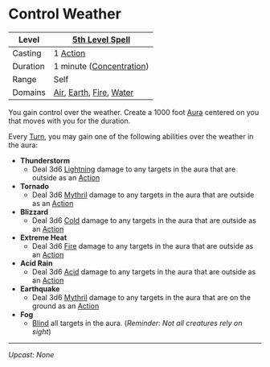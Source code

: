 # Control Weather

| Level    | [5th Level Spell](5th%20Level%20Spells.md)                                                                                                                               |
| -------- | ------------------------------------------------------------------------------------------------------------------------------------------------------------------------ |
| Casting  | 1 [Action](../../../../Game%20Procedures/Core%20Procedures/Action.md)                                                                                                                      |
| Duration | 1 minute ([Concentration](../../../Spellcasting/Concentration.md))                                                                                                       |
| Range    | Self                                                                                                                                                                     |
| Domains  | [Air](../../Spell%20Domains/Air.md), [Earth](../../Spell%20Domains/Earth.md), [Fire](../../Spell%20Domains/Fire.md), [Water](../../Spell%20Domains/Water.md) |

You gain control over the weather. Create a 1000 foot [Aura](../../Areas%20of%20Effect/Aura.md) centered on you that moves with you for the duration.

Every [Turn](../../../../Game%20Procedures/Core%20Procedures/Turn.md), you may gain one of the following abilities over the weather in the aura:

- **Thunderstorm**
	- Deal 3d6 [Lightning](../../../../Game%20Procedures/Combat/Damage%20Types/Lightning.md) damage to any targets in the aura that are outside as an [Action](../../../../Game%20Procedures/Core%20Procedures/Action.md)
- **Tornado**
	- Deal 3d6 [Mythril](../../../Mythril.md) damage to any targets in the aura that are outside as an [Action](../../../../Game%20Procedures/Core%20Procedures/Action.md)
- **Blizzard**
	- Deal 3d6 [Cold](../../../../Game%20Procedures/Combat/Damage%20Types/Cold.md) damage to any targets in the aura that are outside as an [Action](../../../../Game%20Procedures/Core%20Procedures/Action.md)
- **Extreme Heat**
	- Deal 3d6 [Fire](../../Spell%20Domains/Fire.md) damage to any targets in the aura that are outside as an [Action](../../../../Game%20Procedures/Core%20Procedures/Action.md)
- **Acid Rain**
	- Deal 3d6 [Acid](../../../../Game%20Procedures/Combat/Damage%20Types/Acid.md) damage to any targets in the aura that are outside as an [Action](../../../../Game%20Procedures/Core%20Procedures/Action.md)
- **Earthquake**
	- Deal 3d6 [Mythril](../../../Mythril.md) damage to any targets in the aura that are on the ground as an [Action](../../../../Game%20Procedures/Core%20Procedures/Action.md)
- **Fog**
	- [Blind](../../../../Game%20Procedures/Conditions/Blinded.md) all targets in the aura. (*Reminder: Not all creatures rely on sight*)

---
*Upcast: None*
